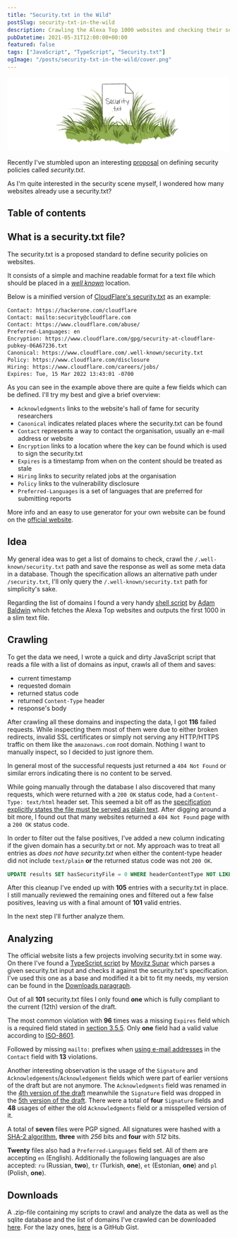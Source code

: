 ```yaml
---
title: "Security.txt in the Wild"
postSlug: security-txt-in-the-wild
description: Crawling the Alexa Top 1000 websites and checking their security.txt file
pubDatetime: 2021-05-31T12:00:00+00:00
featured: false
tags: ["JavaScript", "TypeScript", "Security.txt"]
ogImage: "/posts/security-txt-in-the-wild/cover.png"
---
```


![Security.txt in the Wild](../../assets/posts/security-txt-in-the-wild/cover.png)

Recently I've stumbled upon an interesting [proposal](https://datatracker.ietf.org/doc/html/draft-foudil-securitytxt-12) on defining security policies called _security.txt_.

As I'm quite interested in the security scene myself, I wondered how many websites already use a security.txt?

## Table of contents

## What is a security.txt file?

The security.txt is a proposed standard to define security policies on websites.

It consists of a simple and machine readable format for a text file which should be placed in a [_well known_](https://datatracker.ietf.org/doc/html/rfc8615) location.

Below is a minified version of [CloudFlare's security.txt](https://www.cloudflare.com/.well-known/security.txt) as an example:

```text
Contact: https://hackerone.com/cloudflare
Contact: mailto:security@cloudflare.com
Contact: https://www.cloudflare.com/abuse/
Preferred-Languages: en
Encryption: https://www.cloudflare.com/gpg/security-at-cloudflare-pubkey-06A67236.txt
Canonical: https://www.cloudflare.com/.well-known/security.txt
Policy: https://www.cloudflare.com/disclosure
Hiring: https://www.cloudflare.com/careers/jobs/
Expires: Tue, 15 Mar 2022 13:43:01 -0700
```

As you can see in the example above there are quite a few fields which can be defined. I'll try my best and give a brief overview:

- `Acknowledgments` links to the website's hall of fame for security researchers
- `Canonical` indicates related places where the security.txt can be found
- `Contact` represents a way to contact the organisation, usually an e-mail address or website
- `Encryption` links to a location where the key can be found which is used to sign the security.txt
- `Expires` is a timestamp from when on the content should be treated as stale
- `Hiring` links to security related jobs at the organisation
- `Policy` links to the vulnerability disclosure
- `Preferred-Languages` is a set of languages that are preferred for submitting reports

More info and an easy to use generator for your own website can be found on the [official website](https://securitytxt.org/).

## Idea

My general idea was to get a list of domains to check, crawl the `/.well-known/security.txt` path and save the response as well as some meta data in a database. Though the specification allows an alternative path under `/security.txt`, I'll only query the `/.well-known/security.txt` path for simplicity's sake.

Regarding the list of domains I found a very handy [shell script](https://gist.github.com/evilpacket/3628941) by [Adam Baldwin](https://github.com/evilpacket) which fetches the Alexa Top websites and outputs the first 1000 in a slim text file.

## Crawling

To get the data we need, I wrote a quick and dirty JavaScript script that reads a file with a list of domains as input, crawls all of them and saves:

- current timestamp
- requested domain
- returned status code
- returned `Content-Type` header
- response's body

After crawling all these domains and inspecting the data, I got **116** failed requests. While inspecting them most of them were due to either broken redirects, invalid SSL certificates or simply not serving any HTTP/HTTPS traffic on them like the `amazonaws.com` root domain. Nothing I want to manually inspect, so I decided to just ignore them.

In general most of the successful requests just returned a `404 Not Found` or similar errors indicating there is no content to be served.

While going manually through the database I also discovered that many requests, which were returned with a `200 OK` status code, had a `Content-Type: text/html` header set. This seemed a bit off as the [specification explicitly states the file must be served as plain text](https://datatracker.ietf.org/doc/html/draft-foudil-securitytxt-12#section-5). After digging around a bit more, I found out that many websites returned a `404 Not Found` page with a `200 OK` status code.

In order to filter out the false positives, I've added a new column indicating if the given domain has a security.txt or not. My approach was to treat all entries as _does not have security.txt_ when either the content-type header did not include `text/plain` **or** the returned status code was not `200 OK`.

```sql
UPDATE results SET hasSecurityFile = 0 WHERE headerContentType NOT LIKE "%text/plain%" OR statusCode IS NOT 200;
```

After this cleanup I've ended up with **105** entries with a security.txt in place. I still manually reviewed the remaining ones and filtered out a few false positives, leaving us with a final amount of **101** valid entries.

In the next step I'll further analyze them.

## Analyzing

The official website lists a few projects involving security.txt in some way. On there I've found a [TypeScript script](https://github.com/movitz-s/security-txt-node-parser) by [Movitz Sunar](https://github.com/movitz-s) which parses a given security.txt input and checks it against the security.txt's specification. I've used this one as a base and modified it a bit to fit my needs, my version can be found in the [Downloads paragraph](#downloads).

Out of all **101** security.txt files I only found **one** which is fully compliant to the current (12th) version of the draft.

The most common violation with **96** times was a missing `Expires` field which is a required field stated in [section 3.5.5](https://datatracker.ietf.org/doc/html/draft-foudil-securitytxt-12#section-3.5.5). Only **one** field had a valid value according to [ISO-8601](https://en.wikipedia.org/wiki/ISO_8601).

Followed by missing `mailto:` prefixes when [using e-mail addresses](https://datatracker.ietf.org/doc/html/draft-foudil-securitytxt-12#section-3.5.3) in the `Contact` field with **13** violations.

Another interesting observation is the usage of the `Signature` and `Acknowledgements`/`Acknowledgement` fields which were part of earlier versions of the draft but are not anymore. The `Acknowledgments` field was renamed in the [4th version of the draft](https://datatracker.ietf.org/doc/html/draft-foudil-securitytxt-04) meanwhile the `Signature` field was dropped in the [5th version of the draft](https://datatracker.ietf.org/doc/html/draft-foudil-securitytxt-05). There were a total of **four** `Signature` fields and **48** usages of either the old `Acknowledgments` field or a misspelled version of it.

A total of **seven** files were PGP signed. All signatures were hashed with a [SHA-2 algorithm](https://en.wikipedia.org/wiki/SHA-2), **three** with _256_ bits and **four** with _512_ bits.

**Twenty** files also had a `Preferred-Languages` field set. All of them are accepting `en` (English). Additionally the following languages are also accepted: `ru` (Russian, **two**), `tr` (Turkish, **one**), `et` (Estonian, **one**) and `pl` (Polish, **one**).

## Downloads

A .zip-file containing my scripts to crawl and analyze the data as well as the sqlite database and the list of domains I've crawled can be downloaded [here](/posts/security-txt-in-the-wild/security-txt.zip). For the lazy ones, [here](https://gist.github.com/MarcMogdanz/331223649e03108b002c4d8029053b7d) is a GitHub Gist.
